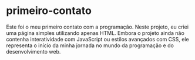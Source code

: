 # primeiro-contato
Este foi o meu primeiro contato com a programação. Neste projeto, eu criei uma página simples utilizando apenas HTML. Embora o projeto ainda não contenha interatividade com JavaScript ou estilos avançados com CSS, ele representa o início da minha jornada no mundo da programação e do desenvolvimento web.
